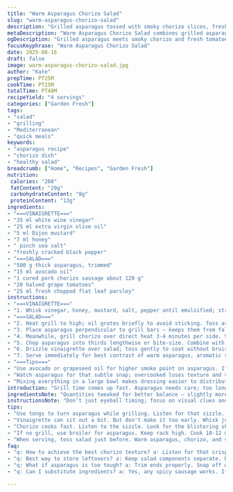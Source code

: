 ```yaml
---
title: "Warm Asparagus Chorizo Salad"
slug: "warm-asparagus-chorizo-salad"
description: "Grilled asparagus tossed with smoky chorizo slices, fresh cherry tomatoes, and basil. Dressed in a tangy white wine vinaigrette with a hint of honey. Quick to prepare; uses subtle variations on classic ingredients. Balanced flavors with charred aroma and fresh herbaceous notes. Suitable for 4 servings."
metaDescription: "Warm Asparagus Chorizo Salad combines grilled asparagus with smoky sausage, fresh tomatoes, and tangy vinaigrette. Quick and flavorful."
ogDescription: "Grilled asparagus meets smoky chorizo and fresh tomatoes. Quick salad with a tangy vinaigrette. Perfect for your next meal."
focusKeyphrase: "Warm Asparagus Chorizo Salad"
date: 2025-08-16
draft: false
image: warm-asparagus-chorizo-salad.jpg
author: "Kate"
prepTime: PT25M
cookTime: PT15M
totalTime: PT40M
recipeYield: "4 servings"
categories: ["Garden Fresh"]
tags:
- "salad"
- "grilling"
- "Mediterranean"
- "quick meals"
keywords:
- "asparagus recipe"
- "chorizo dish"
- "healthy salad"
breadcrumb: ["Home", "Recipes", "Garden Fresh"]
nutrition: 
 calories: "280"
 fatContent: "20g"
 carbohydrateContent: "8g"
 proteinContent: "13g"
ingredients:
- "===VINAIGRETTE==="
- "35 ml white wine vinegar"
- "25 ml extra virgin olive oil"
- "5 ml Dijon mustard"
- "7 ml honey"
- " pinch sea salt"
- "freshly cracked black pepper"
- "===SALAD==="
- "500 g thick asparagus, trimmed"
- "15 ml avocado oil"
- "1 cured pork chorizo sausage about 120 g"
- "20 halved grape tomatoes"
- "25 ml fresh chopped flat leaf parsley"
instructions:
- "===VINAIGRETTE==="
- "1. Whisk vinegar, honey, mustard, salt, pepper until emulsified; stream in oil slowly while whisking. Set aside at room temp. Should be loose but cling well."
- "===SALAD==="
- "2. Heat grill to high; oil grates briefly to avoid sticking. Toss asparagus with avocado oil, season lightly with salt and pepper."
- "3. Place asparagus perpendicular to grill bars – keeps them from falling through. Grill for about 6 minutes, turning with tongs so all sides develop char marks; crispy but tender with bright green snap."
- "4. Meanwhile, grill chorizo over direct heat 3-4 minutes per side. Should be sizzling, skins blistered, interior warm and slightly caramelized. Remove from heat, slice thin."
- "5. Chop asparagus into thirds lengthwise or bite-size. Combine with chorizo slices, halved tomatoes, parsley in large bowl."
- "6. Drizzle vinaigrette over salad; toss gently to coat without bruising tomatoes. Taste. Adjust salt or acidity if needed."
- "7. Serve immediately for best contrast of warm asparagus, aromatic sausage, and fresh herbs."
- "===Tips==="
- "Use avocado or grapeseed oil for higher smoke point on asparagus. If no grill, broil on rack 10-12 minutes watching color closely. For chorizo substitution, gently sear thick-cut spicy sausage with paprika and garlic notes. Honey replaces sugar adding depth and slight sticky gloss to vinaigrette."
- "Watch asparagus for that subtle snap; overcooked loses texture and vibrant green color. Chorizo should crisp but avoid drying out – fat content helps flavor and moisture. Tomatoes added at end for freshness and acidity punch."
- "Mixing everything in a large bowl makes dressing easier to distribute evenly. Adjust seasoning last, more vinegar or salt if flavors dull after resting."
introduction: "Grill time comes up fast. Asparagus needs care; too long equals mush, too short and its fibrous. Chorizo cooks quickly, sizzles loud, lets fat render crisp edges. Tomatoes bring color, basil swapped out for parsley for earthier bitterness. Vinaigrette uses honey, not sugar – silkier mouthfeel with subtler sweetness. This isn’t a dainty salad, it’s rustic, smoky, bright – flavors that punch above their weight. You’ll know asparagus done when surface blisters but still snaps fresh. Chorizo signs are crackly skin and fragrant pork fat rendered. Toss warm so vinaigrette lightly melts, coats veggies evenly. Ideal for backyard cookouts or fast weeknight dinner. Old kitchen tricks apply: oil grill bars well, use tongs not fork, chop uniformly for balance in every bite."
ingredientsNote: "Quantities tweaked for better balance — slightly more asparagus to bulk salad, reduce chorizo for less fat overload. Avocado oil chosen over olive for higher smoke point in grilling — avoids burnt off-flavors. Honey replaces sugar enhancing vinaigrette complexity and gloss. Parsley offers deeper herbal tone than basil’s upfront sweetness, plays better with pungent sausage. Tomatoes increased for acid and fresh burst. Should you lack chorizo, any spicy cured sausage with garlic and paprika works. If no fresh herbs available, dried oregano or thyme can substitute but use sparingly to avoid overpowering. Trimming asparagus properly matters — snap bottom ends to discard tough woody parts; can test bend point for freshness. Storage tip — make vinaigrette ahead and keep chilled, whisk just before use if oil separates."
instructionsNote: "Don’t just eyeball timing; focus on visual clues and texture. Grill asparagus perpendicular to grates to avoid slipping through. Oil asparagus well to ensure light charring, not heavy black crust. Turn regularly to get even color and prevent burning. Chorizo cooks fast — listen for consistent sizzle and look for rendered fat pooling slightly under skin. Slice chorizo thin or balanced with vegetable pieces for even distribution. Mixing warm veggies with vinaigrette softens herb aroma but melds flavors deeply. Adding tomatoes last preserves freshness and keeps skin intact. Toss gently, avoid smashing tomatoes. Adjust seasoning last — vinaigrette brightness or salt level can flatten after sitting even a few minutes. If grill not available, broiling with careful attention mimics char but watch closely so chorizo doesn’t dry or asparagus overcooks. Efficient plating means assemble just before serving to maintain textures and temperature contrasts."
tips:
- "Use tongs to turn asparagus while grilling. Listen for that sizzle. Keep an eye on color. Should be charred but not burnt. Even turns mean even cooking."
- "Vinaigrette can sit out a bit. But don't make it too early. Whisk just before dressing salad. Taste and adjust salt or acidity upon mixing."
- "Chorizo cooks fast. Listen to the sizzle. Look for the blistering skin. Shouldn’t dry out, keep an eye. Thin slices distribute flavor throughout."
- "If no grill, use broiler for asparagus. Keep rack high. Cook 10-12 minutes, turning. Check often to avoid mush. Similar char is key."
- "When serving, toss salad just before. Warm asparagus, chorizo, and vinaigrette must meld. Tomatoes at the end preserve freshness and integrity."
faq:
- "q: How to achieve the best chorizo texture? a: Listen for that crisp sizzle while cooking. Shouldn’t dry out. Fat is important. Look for rendered edges."
- "q: Best way to store leftovers? a: Keep salad components separate. Don't dress until ready to eat. Vinaigrette stored cold. Ingredients stay fresh longer."
- "q: What if asparagus is too tough? a: Trim ends properly. Snap off woody parts. Freshness matters. Cook until just tender – that snap is key."
- "q: Can I substitute ingredients? a: Yes, any spicy sausage works. If chorizo’s unavailable, use something similar. Fresh herbs can swap for dried. Use caution."

---
```

